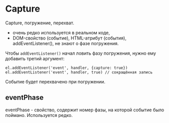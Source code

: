 # Capture
Capture, погружение, перехват.

- очень редко используется в реальном коде,
- DOM-свойство (событие), HTML-атрибут (события), addEventListener(), не знают о фазе погружения.

Чтобы `addEventListener()` начал ловить фазу погружения, нужно ему добавить третий аргумент:

    el.addEventListener('event', handler, {capture: true})
    el.addEventListener('event', handler, true) // сокращённая запись

Событие будет перехвачено при погружении.

## eventPhase
eventPhase - свойство, содержит номер фазы, на которой событие было поймано. Используется редко.
